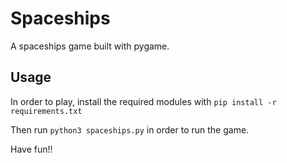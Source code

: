 # Spaceships
A spaceships game built with pygame.

## Usage
In order to play, install the required modules with `pip install -r requirements.txt`

Then run `python3 spaceships.py` in order to run the game.

Have fun!!



